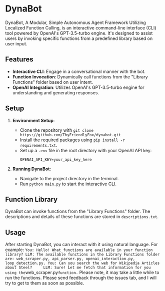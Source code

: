 # DynaBot

DynaBot, A Modular, Simple Autonomous Agent Framework Utilizing Localized Function Calling, is an interactive command-line interface (CLI) tool powered by OpenAI's GPT-3.5-turbo engine. It's designed to assist users by invoking specific functions from a predefined library based on user input.

## Features

- **Interactive CLI**: Engage in a conversational manner with the bot.
- **Function Invocation**: Dynamically call functions from the "Library Functions" folder based on user intent.
- **OpenAI Integration**: Utilizes OpenAI's GPT-3.5-turbo engine for understanding and generating responses.

## Setup

1. **Environment Setup**:
   - Clone the repository with `git clone https://github.com/ThyFriendlyFox/dynabot.git`
   - Install the required packages using `pip install -r requirements.txt`.
   - Set up a `.env` file in the root directory with your OpenAI API key:
     ```
     OPENAI_API_KEY=your_api_key_here
     ```

2. **Running DynaBot**:
   - Navigate to the project directory in the terminal.
   - Run `python main.py` to start the interactive CLI.

## Function Library

DynaBot can invoke functions from the "Library Functions" folder. The descriptions and details of these functions are stored in `descriptions.txt`.

## Usage

After starting DynaBot, you can interact with it using natural language. For example:
`
You: Hello! What functions are available in your function library?
LLM: The available functions in the Library Functions folder are: web_scraper.py, api_parser.py, openai_interaction.py, loop_detection.py.
You: Can you search the web for Wikipedia Articles about Steel?    
LLM: Sure! Let me fetch that information for you using the `web_scraper.py` function.
`
Please note, it may take a little while to run the functions. Please send feedback through the issues tab, and I will try to get to them as soon as possible.
